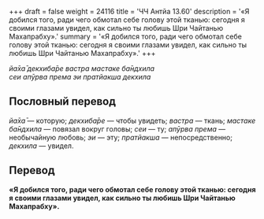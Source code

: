 +++
draft = false
weight = 24116
title = 'ЧЧ Антйа 13.60'
description = '«Я добился того, ради чего обмотал себе голову этой тканью: сегодня я своими глазами увидел, как сильно ты любишь Шри Чайтанью Махапрабху».'
summary = '«Я добился того, ради чего обмотал себе голову этой тканью: сегодня я своими глазами увидел, как сильно ты любишь Шри Чайтанью Махапрабху».'
+++

_йа̄ха̄ декхиба̄ре вастра мастаке ба̄ндхила  
сеи апӯрва према эи пратйакша декхила_

## Пословный перевод

_йа̄ха̄_ — которую; _декхиба̄ре_ — чтобы увидеть; _вастра_ — ткань; _мастаке_ _ба̄ндхила_ — повязал вокруг головы; _сеи_ — ту; _апӯрва_ _према_ — необычайную любовь; _эи_ — эту; _пратйакша_ — непосредственно; _декхила_ — увидел.

## Перевод

**«Я добился того, ради чего обмотал себе голову этой тканью: сегодня я своими глазами увидел, как сильно ты любишь Шри Чайтанью Махапрабху».**
